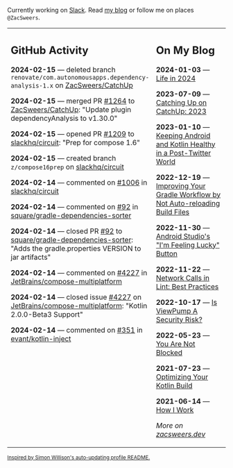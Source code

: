 Currently working on [Slack](https://slack.com/). Read [my blog](https://zacsweers.dev/) or follow me on places `@ZacSweers`.

<table><tr><td valign="top" width="60%">

## GitHub Activity
<!-- githubActivity starts -->
**2024-02-15** — deleted branch `renovate/com.autonomousapps.dependency-analysis-1.x` on [ZacSweers/CatchUp](https://github.com/ZacSweers/CatchUp)

**2024-02-15** — merged PR [#1264](https://github.com/ZacSweers/CatchUp/pull/1264) to [ZacSweers/CatchUp](https://github.com/ZacSweers/CatchUp): "Update plugin dependencyAnalysis to v1.30.0"

**2024-02-15** — opened PR [#1209](https://github.com/slackhq/circuit/pull/1209) to [slackhq/circuit](https://github.com/slackhq/circuit): "Prep for compose 1.6"

**2024-02-15** — created branch `z/compose16prep` on [slackhq/circuit](https://github.com/slackhq/circuit)

**2024-02-14** — commented on [#1006](https://github.com/slackhq/circuit/pull/1006#issuecomment-1944480538) in [slackhq/circuit](https://github.com/slackhq/circuit)

**2024-02-14** — commented on [#92](https://github.com/square/gradle-dependencies-sorter/pull/92#issuecomment-1943203603) in [square/gradle-dependencies-sorter](https://github.com/square/gradle-dependencies-sorter)

**2024-02-14** — closed PR [#92](https://github.com/square/gradle-dependencies-sorter/pull/92) to [square/gradle-dependencies-sorter](https://github.com/square/gradle-dependencies-sorter): "Adds the gradle.properties VERSION to jar artifacts"

**2024-02-14** — commented on [#4227](https://github.com/JetBrains/compose-multiplatform/issues/4227#issuecomment-1943162141) in [JetBrains/compose-multiplatform](https://github.com/JetBrains/compose-multiplatform)

**2024-02-14** — closed issue [#4227](https://github.com/JetBrains/compose-multiplatform/issues/4227) on [JetBrains/compose-multiplatform](https://github.com/JetBrains/compose-multiplatform): "Kotlin 2.0.0-Beta3 Support"

**2024-02-14** — commented on [#351](https://github.com/evant/kotlin-inject/issues/351#issuecomment-1943157544) in [evant/kotlin-inject](https://github.com/evant/kotlin-inject)
<!-- githubActivity ends -->
</td><td valign="top" width="40%">

## On My Blog
<!-- blog starts -->
**2024-01-03** — [Life in 2024](https://www.zacsweers.dev/life-in-2024/)

**2023-07-09** — [Catching Up on CatchUp: 2023](https://www.zacsweers.dev/catching-up-on-catchup-2023/)

**2023-01-10** — [Keeping Android and Kotlin Healthy in a Post-Twitter World](https://www.zacsweers.dev/keeping-android-healthy/)

**2022-12-19** — [Improving Your Gradle Workflow by Not Auto-reloading Build Files](https://www.zacsweers.dev/improving-your-workflow-by-not-auto-reloading-build-files/)

**2022-11-30** — [Android Studio's "I'm Feeling Lucky" Button](https://www.zacsweers.dev/android-studios-im-feeling-lucky-button/)

**2022-11-22** — [Network Calls in Lint: Best Practices](https://www.zacsweers.dev/network-calls-in-lint-best-practices/)

**2022-10-17** — [Is ViewPump A Security Risk?](https://www.zacsweers.dev/is-viewpump-a-security-risk/)

**2022-05-23** — [You Are Not Blocked](https://www.zacsweers.dev/you-are-not-blocked/)

**2021-07-23** — [Optimizing Your Kotlin Build](https://www.zacsweers.dev/optimizing-your-kotlin-build/)

**2021-06-14** — [How I Work](https://www.zacsweers.dev/how-i-work/)
<!-- blog ends -->
_More on [zacsweers.dev](https://zacsweers.dev/)_
</td></tr></table>

<sub><a href="https://simonwillison.net/2020/Jul/10/self-updating-profile-readme/">Inspired by Simon Willison's auto-updating profile README.</a></sub>
